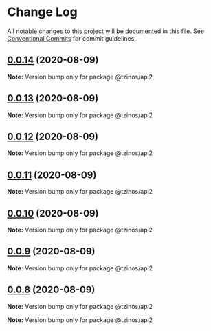 # Change Log

All notable changes to this project will be documented in this file.
See [Conventional Commits](https://conventionalcommits.org) for commit guidelines.

## [0.0.14](https://github.com/gtzinos/NodeJS-Typescript-Lerna-Monorepo/compare/v0.0.13...v0.0.14) (2020-08-09)

**Note:** Version bump only for package @tzinos/api2





## [0.0.13](https://github.com/gtzinos/NodeJS-Typescript-Lerna-Monorepo/compare/v0.0.12...v0.0.13) (2020-08-09)

**Note:** Version bump only for package @tzinos/api2





## [0.0.12](https://github.com/gtzinos/NodeJS-Typescript-Lerna-Monorepo/compare/v0.0.11...v0.0.12) (2020-08-09)

**Note:** Version bump only for package @tzinos/api2





## [0.0.11](https://github.com/gtzinos/NodeJS-Typescript-Lerna-Monorepo/compare/v0.0.10...v0.0.11) (2020-08-09)

**Note:** Version bump only for package @tzinos/api2





## [0.0.10](https://github.com/gtzinos/NodeJS-Typescript-Lerna-Monorepo/compare/v0.0.9...v0.0.10) (2020-08-09)

**Note:** Version bump only for package @tzinos/api2





## [0.0.9](https://github.com/gtzinos/NodeJS-Typescript-Lerna-Monorepo/compare/v0.0.8...v0.0.9) (2020-08-09)

**Note:** Version bump only for package @tzinos/api2





## [0.0.8](https://github.com/gtzinos/NodeJS-Typescript-Lerna-Monorepo/compare/v0.0.7...v0.0.8) (2020-08-09)

**Note:** Version bump only for package @tzinos/api2







**Note:** Version bump only for package @tzinos/api2
